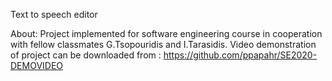 Text to speech editor

About:
Project implemented for software engineering course in cooperation with fellow classmates G.Tsopouridis and I.Tarasidis.
Video demonstration of project can be downloaded from : https://github.com/ppapahr/SE2020-DEMOVIDEO

